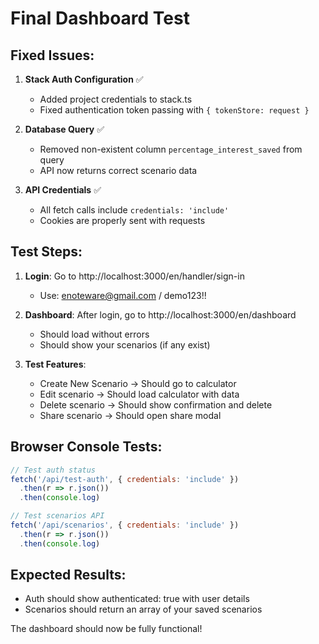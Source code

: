# Final Dashboard Test

## Fixed Issues:

1. **Stack Auth Configuration** ✅
   - Added project credentials to stack.ts
   - Fixed authentication token passing with `{ tokenStore: request }`

2. **Database Query** ✅
   - Removed non-existent column `percentage_interest_saved` from query
   - API now returns correct scenario data

3. **API Credentials** ✅
   - All fetch calls include `credentials: 'include'`
   - Cookies are properly sent with requests

## Test Steps:

1. **Login**: Go to http://localhost:3000/en/handler/sign-in
   - Use: enoteware@gmail.com / demo123!!

2. **Dashboard**: After login, go to http://localhost:3000/en/dashboard
   - Should load without errors
   - Should show your scenarios (if any exist)

3. **Test Features**:
   - Create New Scenario → Should go to calculator
   - Edit scenario → Should load calculator with data
   - Delete scenario → Should show confirmation and delete
   - Share scenario → Should open share modal

## Browser Console Tests:

```javascript
// Test auth status
fetch('/api/test-auth', { credentials: 'include' })
  .then(r => r.json())
  .then(console.log)

// Test scenarios API
fetch('/api/scenarios', { credentials: 'include' })
  .then(r => r.json())
  .then(console.log)
```

## Expected Results:
- Auth should show authenticated: true with user details
- Scenarios should return an array of your saved scenarios

The dashboard should now be fully functional!